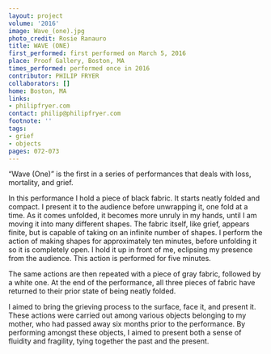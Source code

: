 ```yaml
---
layout: project
volume: '2016'
image: Wave_(one).jpg
photo_credit: Rosie Ranauro
title: WAVE (ONE)
first_performed: first performed on March 5, 2016
place: Proof Gallery, Boston, MA
times_performed: performed once in 2016
contributor: PHILIP FRYER
collaborators: []
home: Boston, MA
links:
- philipfryer.com
contact: philip@philipfryer.com
footnote: ''
tags:
- grief
- objects
pages: 072-073
---
```


“Wave (One)” is the first in a series of performances that deals with loss, mortality, and grief.

In this performance I hold a piece of black fabric. It starts neatly folded and compact. I present it to the audience before unwrapping it, one fold at a time. As it comes unfolded, it becomes more unruly in my hands, until I am moving it into many different shapes. The fabric itself, like grief, appears finite, but is capable of taking on an infinite number of shapes. I perform the action of making shapes for approximately ten minutes, before unfolding it so it is completely open. I hold it up in front of me, eclipsing my presence from the audience. This action is performed for five minutes.

The same actions are then repeated with a piece of gray fabric, followed by a white one. At the end of the performance, all three pieces of fabric have returned to their prior state of being neatly folded.

I aimed to bring the grieving process to the surface, face it, and present it. These actions were carried out among various objects belonging to my mother, who had passed away six months prior to the performance. By performing amongst these objects, I aimed to present both a sense of fluidity and fragility, tying together the past and the present.
